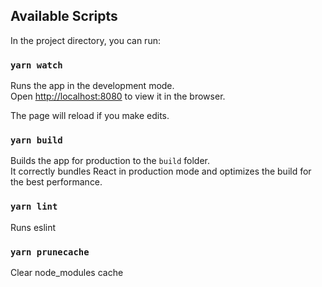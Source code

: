 ## Available Scripts

In the project directory, you can run:

### `yarn watch`

Runs the app in the development mode.\
Open [http://localhost:8080](http://localhost:8080) to view it in the browser.

The page will reload if you make edits.

### `yarn build`

Builds the app for production to the `build` folder.\
It correctly bundles React in production mode and optimizes the build for the best performance.

### `yarn lint`

Runs eslint

### `yarn prunecache`

Clear node_modules cache
